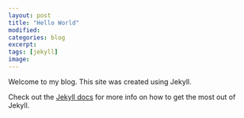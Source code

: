 ```yaml
---
layout: post
title: "Hello World"
modified:
categories: blog
excerpt:
tags: [jekyll]
image:
---
```


Welcome to my blog. This site was created using Jekyll.

Check out the [Jekyll docs][jekyll] for more info on how to get the most out of Jekyll.

[jekyll-gh]: https://github.com/jekyll/jekyll
[jekyll]:    http://jekyllrb.com
